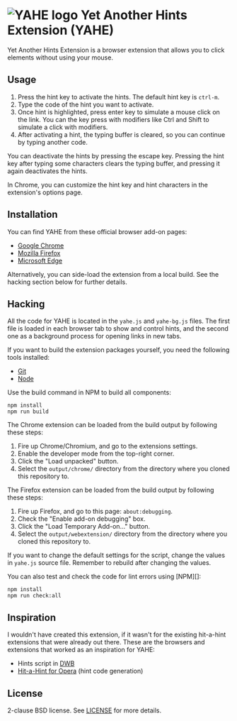 # ![YAHE logo](images/icons/icon32.png) Yet Another Hints Extension (YAHE)

Yet Another Hints Extension is a browser extension that allows you to click
elements without using your mouse.

## Usage

1. Press the hint key to activate the hints. The default hint key is `ctrl-m`.
2. Type the code of the hint you want to activate.
3. Once hint is highlighted, press enter key to simulate a mouse click on the
   link. You can the key press with modifiers like Ctrl and Shift to simulate a
   click with modifiers.
4. After activating a hint, the typing buffer is cleared, so you can continue
   by typing another code.

You can deactivate the hints by pressing the escape key. Pressing the hint key
after typing some characters clears the typing buffer, and pressing it again
deactivates the hints.

In Chrome, you can customize the hint key and hint characters in the
extension's options page.

## Installation

You can find YAHE from these official browser add-on pages:

- [Google Chrome][cws]
- [Mozilla Firefox][ffao]
- [Microsoft Edge][edgeao]

Alternatively, you can side-load the extension from a local build.
See the hacking section below for further details.

## Hacking

All the code for YAHE is located in the `yahe.js` and `yahe-bg.js` files.
The first file is loaded in each browser tab to show and control hints,
and the second one as a background process for opening links in new tabs.

If you want to build the extension packages yourself,
you need the following tools installed:

- [Git][]
- [Node][]

Use the build command in NPM to build all components:

```shell
npm install
npm run build
```

The Chrome extension can be loaded from the build output by following these
steps:

1. Fire up Chrome/Chromium, and go to the extensions settings.
2. Enable the developer mode from the top-right corner.
3. Click the "Load unpacked" button.
4. Select the `output/chrome/` directory from the directory where you cloned
   this repository to.

The Firefox extension can be loaded from the build output by following these
steps:

1. Fire up Firefox, and go to this page: `about:debugging`.
2. Check the "Enable add-on debugging" box.
3. Click the "Load Temporary Add-on..." button.
4. Select the `output/webextension/` directory from the directory where you
   cloned this repository to.

If you want to change the default settings for the script,
change the values in `yahe.js` source file.
Remember to rebuild after changing the values.

You can also test and check the code for lint errors using [NPM][]:

```shell
npm install
npm run check:all
```

## Inspiration

I wouldn't have created this extension, if it wasn't for the existing
hit-a-hint extensions that were already out there. These are the browsers and
extensions that worked as an inspiration for YAHE:

- Hints script in [DWB][]
- [Hit-a-Hint for Opera][hhopera] (hint code generation)

## License

2-clause BSD license. See [LICENSE](LICENSE) for more details.

[cws]: https://chrome.google.com/webstore/detail/eimkmfhfckmajkednnnhkacajflcjinm
[ffao]: https://addons.mozilla.org/en-US/firefox/addon/yet-another-hints-extension/
[edgeao]: https://microsoftedge.microsoft.com/addons/detail/yet-another-hints-extensi/oblcogekcgnkimamhnekiohhikomblod
[git]: https://git-scm.com/
[hhopera]: https://github.com/hogelog/hit-a-hint-opera
[dwb]: https://portix.bitbucket.io/dwb/
[node]: https://nodejs.org/
[eslint]: https://eslint.org/
